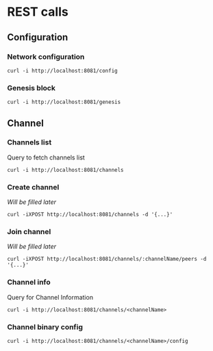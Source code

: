 # REST calls



## Configuration

### Network configuration

```
curl -i http://localhost:8081/config

```

### Genesis block 

```
curl -i http://localhost:8081/genesis

```




## Channel

### Channels list

Query to fetch channels list

```
curl -i http://localhost:8081/channels

```


### Create channel

_Will be filled later_

```
curl -iXPOST http://localhost:8081/channels -d '{...}'

```


### Join channel

_Will be filled later_

```
curl -iXPOST http://localhost:8081/channels/:channelName/peers -d '{...}'

```


### Channel info

Query for Channel Information

```
curl -i http://localhost:8081/channels/<channelName>

```

### Channel binary config

```
curl -i http://localhost:8081/channels/<channelName>/config

```